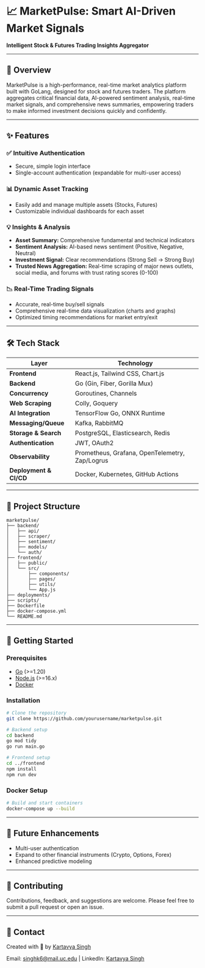 # 📈 MarketPulse: Smart AI-Driven Market Signals

**Intelligent Stock & Futures Trading Insights Aggregator**

---

## 🚀 Overview

MarketPulse is a high-performance, real-time market analytics platform built with GoLang, designed for stock and futures traders. The platform aggregates critical financial data, AI-powered sentiment analysis, real-time market signals, and comprehensive news summaries, empowering traders to make informed investment decisions quickly and confidently.

---

## ✨ Features

### ✅ Intuitive Authentication

- Secure, simple login interface
- Single-account authentication (expandable for multi-user access)

### 📊 Dynamic Asset Tracking

- Easily add and manage multiple assets (Stocks, Futures)
- Customizable individual dashboards for each asset

### 💡 Insights & Analysis

- **Asset Summary:** Comprehensive fundamental and technical indicators
- **Sentiment Analysis:** AI-based news sentiment (Positive, Negative, Neutral)
- **Investment Signal:** Clear recommendations (Strong Sell → Strong Buy)
- **Trusted News Aggregation:** Real-time scraping of major news outlets, social media, and forums with trust rating scores (0-100)

### 📉 Real-Time Trading Signals

- Accurate, real-time buy/sell signals
- Comprehensive real-time data visualization (charts and graphs)
- Optimized timing recommendations for market entry/exit

---

## 🛠️ Tech Stack

| Layer                  | Technology                                     |
| ---------------------- | ---------------------------------------------- |
| **Frontend**           | React.js, Tailwind CSS, Chart.js               |
| **Backend**            | Go (Gin, Fiber, Gorilla Mux)                   |
| **Concurrency**        | Goroutines, Channels                           |
| **Web Scraping**       | Colly, Goquery                                 |
| **AI Integration**     | TensorFlow Go, ONNX Runtime                    |
| **Messaging/Queue**    | Kafka, RabbitMQ                                |
| **Storage & Search**   | PostgreSQL, Elasticsearch, Redis               |
| **Authentication**     | JWT, OAuth2                                    |
| **Observability**      | Prometheus, Grafana, OpenTelemetry, Zap/Logrus |
| **Deployment & CI/CD** | Docker, Kubernetes, GitHub Actions             |

---

## 📸 Project Structure

```
marketpulse/
├── backend/
│   ├── api/
│   ├── scraper/
│   ├── sentiment/
│   ├── models/
│   └── auth/
├── frontend/
│   ├── public/
│   └── src/
│       ├── components/
│       ├── pages/
│       ├── utils/
│       └── App.js
├── deployments/
├── scripts/
├── Dockerfile
├── docker-compose.yml
└── README.md
```

---

## 🚧 Getting Started

### Prerequisites

- [Go](https://golang.org/) (>=1.20)
- [Node.js](https://nodejs.org/) (>=16.x)
- [Docker](https://www.docker.com/)

### Installation

```bash
# Clone the repository
git clone https://github.com/yourusername/marketpulse.git

# Backend setup
cd backend
go mod tidy
go run main.go

# Frontend setup
cd ../frontend
npm install
npm run dev
```

### Docker Setup

```bash
# Build and start containers
docker-compose up --build
```

---

## 📌 Future Enhancements

- Multi-user authentication
- Expand to other financial instruments (Crypto, Options, Forex)
- Enhanced predictive modeling

---

## 🤝 Contributing

Contributions, feedback, and suggestions are welcome. Please feel free to submit a pull request or open an issue.

---

## 📧 Contact

Created with 💙 by [Kartavya Singh](https://kartavya-singh.com)

Email: singhk6@mail.uc.edu | LinkedIn: [Kartavya Singh](https://www.linkedin.com/in/kartavya-singh-singhk6)
